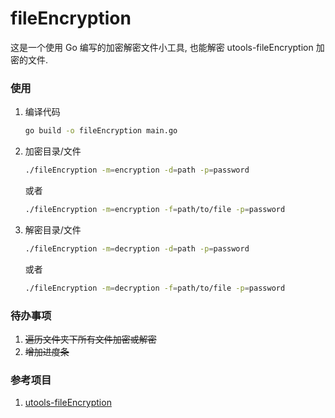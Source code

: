 # fileEncryption

这是一个使用 Go 编写的加密解密文件小工具, 也能解密 utools-fileEncryption 加密的文件.

### 使用
1. 编译代码
    ```bash
    go build -o fileEncryption main.go
    ```
2. 加密目录/文件
    ```bash
    ./fileEncryption -m=encryption -d=path -p=password
    ```
    或者
    ```bash
    ./fileEncryption -m=encryption -f=path/to/file -p=password
    ```
    
3. 解密目录/文件
    ```bash
    ./fileEncryption -m=decryption -d=path -p=password
    ```
    或者
    ```bash
    ./fileEncryption -m=decryption -f=path/to/file -p=password
    ```

### 待办事项
1. ~~遍历文件夹下所有文件加密或解密~~
2. ~~增加进度条~~


### 参考项目
1. [utools-fileEncryption](https://github.com/xiaou66/utools-fileEncryption)

